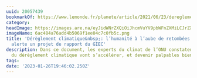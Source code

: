 ```yaml
---
uuid: 20057439
bookmarkOf: https://www.lemonde.fr/planete/article/2021/06/23/dereglement-climatique-l-humanite-a-l-aube-de-retombees-cataclysmiques-alerte-le-giec_6085284_3244.html
category: 
headImage: https://images.are.na/eyJidWNrZXQiOiJhcmVuYV9pbWFnZXMiLCJrZXkiOiIyMDA1NzQzOS9vcmlnaW5hbF82YWM0ODRhNzZhZGQ0YjUwNjlmMWVlMDRjN2MwZmI1Yy5wbmciLCJlZGl0cyI6eyJyZXNpemUiOnsid2lkdGgiOjEyMDAsImhlaWdodCI6MTIwMCwiZml0IjoiaW5zaWRlIiwid2l0aG91dEVubGFyZ2VtZW50Ijp0cnVlfSwid2VicCI6eyJxdWFsaXR5Ijo5MH0sImpwZWciOnsicXVhbGl0eSI6OTB9LCJyb3RhdGUiOm51bGx9fQ==?bc=0
imageName: 6ac484a76add4b5069f1ee04c7c0fb5c.png
title: 'Dérèglement climatique&nbsp;: l’humanité à l’aube de retombées cataclysmiques,
  alerte un projet de rapport du GIEC'
description: Dans ce document, les experts du climat de l’ONU constatent que les impacts
  du dérèglement climatique vont s’accélérer, et devenir palpables bien avant&nbsp;2050.
tags: 
date: '2023-01-26T19:46:02.250Z'
---
```


